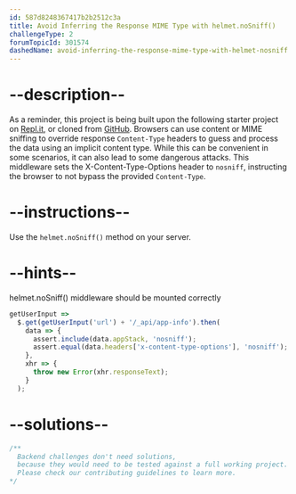 ```yaml
---
id: 587d8248367417b2b2512c3a
title: Avoid Inferring the Response MIME Type with helmet.noSniff()
challengeType: 2
forumTopicId: 301574
dashedName: avoid-inferring-the-response-mime-type-with-helmet-nosniff
---
```


# --description--

As a reminder, this project is being built upon the following starter project on [Repl.it](https://repl.it/github/freeCodeCamp/boilerplate-infosec), or cloned from [GitHub](https://github.com/freeCodeCamp/boilerplate-infosec/). Browsers can use content or MIME sniffing to override response `Content-Type` headers to guess and process the data using an implicit content type. While this can be convenient in some scenarios, it can also lead to some dangerous attacks. This middleware sets the X-Content-Type-Options header to `nosniff`, instructing the browser to not bypass the provided `Content-Type`.

# --instructions--

Use the `helmet.noSniff()` method on your server.

# --hints--

helmet.noSniff() middleware should be mounted correctly

```js
getUserInput =>
  $.get(getUserInput('url') + '/_api/app-info').then(
    data => {
      assert.include(data.appStack, 'nosniff');
      assert.equal(data.headers['x-content-type-options'], 'nosniff');
    },
    xhr => {
      throw new Error(xhr.responseText);
    }
  );
```

# --solutions--

```js
/**
  Backend challenges don't need solutions, 
  because they would need to be tested against a full working project. 
  Please check our contributing guidelines to learn more.
*/
```
